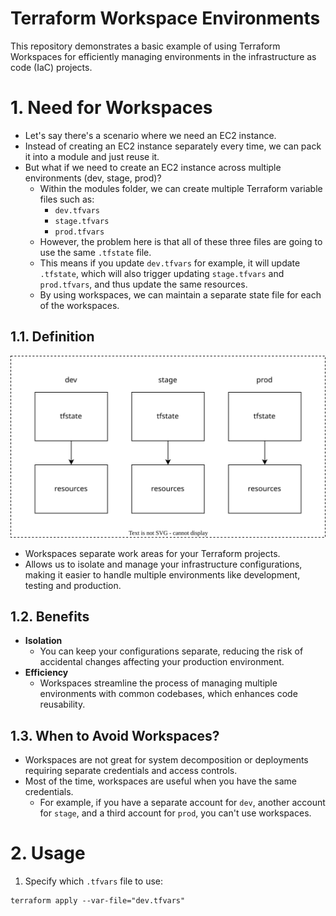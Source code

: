 # Terraform Workspace Environments

This repository demonstrates a basic example of using Terraform Workspaces for efficiently managing environments in the
infrastructure as code (IaC) projects.

# 1. Need for Workspaces

- Let's say there's a scenario where we need an EC2 instance.
- Instead of creating an EC2 instance separately every time, we can pack it into a module and just reuse it.
- But what if we need to create an EC2 instance across multiple environments (dev, stage, prod)?
	- Within the modules folder, we can create multiple Terraform variable files such as:
		- `dev.tfvars`
		- `stage.tfvars`
		- `prod.tfvars`
	- However, the problem here is that all of these three files are going to use the same `.tfstate` file.
	- This means if you update `dev.tfvars` for example, it will update `.tfstate`, which will also trigger
		updating `stage.tfvars` and `prod.tfvars`, and thus update the same resources.
	- By using workspaces, we can maintain a separate state file for each of the workspaces.

## 1.1. Definition

![workspaces-definition.svg](misc/workspaces-definition.svg)

- Workspaces separate work areas for your Terraform projects.
- Allows us to isolate and manage your infrastructure configurations, making it easier to handle multiple environments
	like development, testing and production.

## 1.2. Benefits

- **Isolation**
	- You can keep your configurations separate, reducing the risk of accidental changes affecting your production
		environment.
- **Efficiency**
	- Workspaces streamline the process of managing multiple environments with common codebases, which enhances code
		reusability.

## 1.3. When to Avoid Workspaces?

- Workspaces are not great for system decomposition or deployments requiring separate credentials and access controls.
- Most of the time, workspaces are useful when you have the same credentials.
	- For example, if you have a separate account for `dev`, another account for `stage`, and a third account for `prod`,
		you can't use workspaces.

# 2. Usage

1. Specify which `.tfvars` file to use:

```shell
terraform apply --var-file="dev.tfvars"
```
